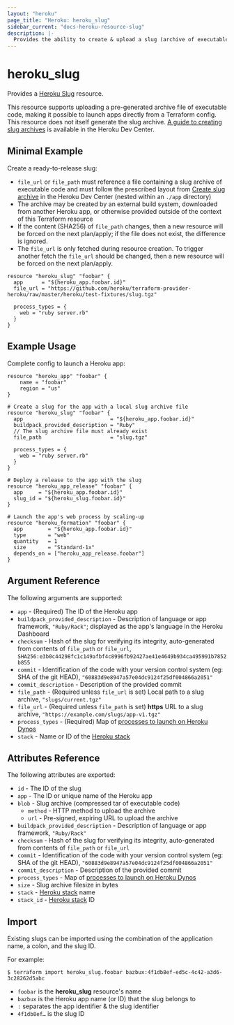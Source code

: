 ```yaml
---
layout: "heroku"
page_title: "Heroku: heroku_slug"
sidebar_current: "docs-heroku-resource-slug"
description: |-
  Provides the ability to create & upload a slug (archive of executable code) to an app, making it possible to launch apps directly from a Terraform config
---
```


# heroku\_slug

Provides a [Heroku Slug](https://devcenter.heroku.com/articles/platform-api-reference#slug)
resource.

This resource supports uploading a pre-generated archive file of executable code, making it possible to launch apps directly from a Terraform config. This resource does not itself generate the slug archive. [A guide to creating slug archives](https://devcenter.heroku.com/articles/platform-api-deploying-slugs) is available in the Heroku Dev Center.

## Minimal Example

Create a ready-to-release slug:

* `file_url` or `file_path` must reference a file containing a slug archive of executable code and must follow the prescribed layout from [Create slug archive](https://devcenter.heroku.com/articles/platform-api-deploying-slugs#create-slug-archive) in the Heroku Dev Center (nested within an `./app` directory)
* The archive may be created by an external build system, downloaded from another Heroku app, or otherwise provided outside of the context of this Terraform resource
* If the content (SHA256) of `file_path` changes, then a new resource will be forced on the next plan/apply; if the file does not exist, the difference is ignored.
* The `file_url` is only fetched during resource creation. To trigger another fetch the `file_url` should be changed, then a new resource will be forced on the next plan/apply.

```hcl
resource "heroku_slug" "foobar" {
  app      = "${heroku_app.foobar.id}"
  file_url = "https://github.com/heroku/terraform-provider-heroku/raw/master/heroku/test-fixtures/slug.tgz"

  process_types = {
    web = "ruby server.rb"
  }
}
```

## Example Usage

Complete config to launch a Heroku app:

```hcl
resource "heroku_app" "foobar" {
    name = "foobar"
    region = "us"
}

# Create a slug for the app with a local slug archive file
resource "heroku_slug" "foobar" {
  app                            = "${heroku_app.foobar.id}"
  buildpack_provided_description = "Ruby"
  // The slug archive file must already exist
  file_path                      = "slug.tgz"

  process_types = {
    web = "ruby server.rb"
  }
}

# Deploy a release to the app with the slug
resource "heroku_app_release" "foobar" {
  app     = "${heroku_app.foobar.id}"
  slug_id = "${heroku_slug.foobar.id}"
}

# Launch the app's web process by scaling-up
resource "heroku_formation" "foobar" {
  app        = "${heroku_app.foobar.id}"
  type       = "web"
  quantity   = 1
  size       = "Standard-1x"
  depends_on = ["heroku_app_release.foobar"]
}
```

## Argument Reference

The following arguments are supported:

* `app` - (Required) The ID of the Heroku app
* `buildpack_provided_description` - Description of language or app framework, `"Ruby/Rack"`; displayed as the app's language in the Heroku Dashboard
* `checksum` - Hash of the slug for verifying its integrity, auto-generated from contents of `file_path` or `file_url`, `SHA256:e3b0c44298fc1c149afbf4c8996fb92427ae41e4649b934ca495991b7852b855`
* `commit` - Identification of the code with your version control system (eg: SHA of the git HEAD), `"60883d9e8947a57e04dc9124f25df004866a2051"`
* `commit_description` - Description of the provided commit
* `file_path` - (Required unless `file_url` is set) Local path to a slug archive, `"slugs/current.tgz"`
* `file_url` - (Required unless `file_path` is set) **https** URL to a slug archive, `"https://example.com/slugs/app-v1.tgz"`
* `process_types` - (Required) Map of [processes to launch on Heroku Dynos](https://devcenter.heroku.com/articles/process-model)
* `stack` - Name or ID of the [Heroku stack](https://devcenter.heroku.com/articles/stack)

## Attributes Reference

The following attributes are exported:

* `id` - The ID of the slug
* `app` - The ID or unique name of the Heroku app
* `blob` - Slug archive (compressed tar of executable code)
  * `method` - HTTP method to upload the archive
  * `url` - Pre-signed, expiring URL to upload the archive
* `buildpack_provided_description` - Description of language or app framework, `"Ruby/Rack"`
* `checksum` - Hash of the slug for verifying its integrity, auto-generated from contents of `file_path` or `file_url`
* `commit` - Identification of the code with your version control system (eg: SHA of the git HEAD), `"60883d9e8947a57e04dc9124f25df004866a2051"`
* `commit_description` - Description of the provided commit
* `process_types` - Map of [processes to launch on Heroku Dynos](https://devcenter.heroku.com/articles/process-model)
* `size` - Slug archive filesize in bytes
* `stack` - [Heroku stack](https://devcenter.heroku.com/articles/stack) name
* `stack_id` - [Heroku stack](https://devcenter.heroku.com/articles/stack) ID

## Import
Existing slugs can be imported using the combination of the application name, a colon, and the slug ID.

For example:

```
$ terraform import heroku_slug.foobar bazbux:4f1db8ef-ed5c-4c42-a3d6-3c28262d5abc
```

* `foobar` is the **heroku_slug** resource's name
* `bazbux` is the Heroku app name (or ID) that the slug belongs to
* `:` separates the app identifier & the slug identifier
* `4f1db8ef…` is the slug ID

